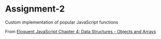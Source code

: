 # Assignment-2
Custom implementation of popular JavaScript functions

From [Eloquent JavaScript Chapter 4: Data Structures - Objects and Arrays](https://eloquentjavascript.net/04_data.html)
